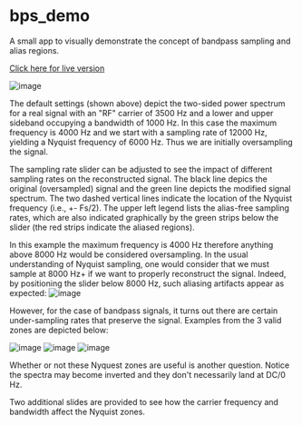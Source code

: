 # bps_demo
A small app to visually demonstrate the concept of bandpass sampling and alias regions. 

[Click here for live version](http://www.blankadventure.com/bps)


![image](https://github.com/BlankAdventure/bps_demo/assets/24900496/f6b9cf0b-fdc7-4383-8484-b2dc91844202)



The default settings (shown above) depict the two-sided power spectrum for a real signal with an "RF" carrier of 3500 Hz and a lower and upper sideband occupying a bandwidth of 1000 Hz. In this case the maximum frequency is 4000 Hz and we start with a sampling rate of 12000 Hz, yielding a Nyquist frequency of 6000 Hz. Thus we are initially oversampling the signal.

The sampling rate slider can be adjusted to see the impact of different sampling rates on the reconstructed signal. The black line depics the original (oversampled) signal and the green line depicts the modified signal spectrum. The two dashed vertical lines indicate the location of the Nyquist frequency (i.e., +- Fs/2). The upper left legend lists the alias-free sampling rates, which are also indicated graphically by the green strips below the slider (the red strips indicate the aliased regions).

In this example the maximum frequency is 4000 Hz therefore anything above 8000 Hz would be considered oversampling. In the usual understanding of Nyquist sampling, one would consider that we must sample at 8000 Hz+ if we want to properly reconstruct the signal. Indeed, by positioning the slider below 8000 Hz, such aliasing artifacts appear as expected:
![image](https://github.com/BlankAdventure/bps_demo/assets/24900496/f1bc1388-a64c-4e3b-ac9f-c6c63ccda69e)



However, for the case of bandpass signals, it turns out there are certain under-sampling rates that preserve the signal. Examples from the 3 valid zones are depicted below:


![image](https://github.com/BlankAdventure/bps_demo/assets/24900496/3c7d5447-1ff1-44a3-b5ab-44b61997412c)
![image](https://github.com/BlankAdventure/bps_demo/assets/24900496/119aed1e-9c5e-499d-9927-9e2be361213d)
![image](https://github.com/BlankAdventure/bps_demo/assets/24900496/d1624639-bde1-469b-89a8-22f67d2c4ddb)


Whether or not these Nyquest zones are useful is another question. Notice the spectra may become inverted and they don't necessarily land at DC/0 Hz. 

Two additional slides are provided to see how the carrier frequency and bandwidth affect the Nyquist zones.
